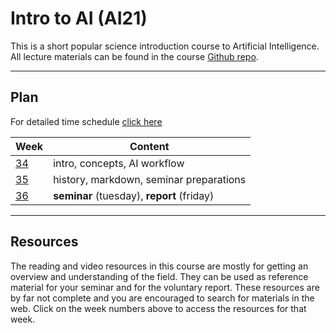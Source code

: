 # Intro to AI (AI21)

This is a short popular science introduction course to Artificial Intelligence. All lecture materials can be found in the course [Github repo](https://github.com/kokchun/AI-intro-AI22).

---
## Plan

For detailed time schedule [click here](https://github.com/kokchun/AI-intro-AI22/blob/main/Schedule_Intro_AI.md)

| Week     | Content                                    |
| -------- | ------------------------------------------ |
| [34][w1] | intro, concepts, AI workflow               |
| [35][w2] | history, markdown, seminar preparations    |
| [36][w3] | **seminar** (tuesday), **report** (friday) |

[w1]: https://github.com/kokchun/AI-intro-AI22/blob/main/Resources/week1.md

[w2]: https://github.com/kokchun/AI-intro-AI22/blob/main/Resources/week2.md

[w3]: https://github.com/kokchun/AI-intro-AI22/blob/main/Resources/week3.md

---
## Resources

The reading and video resources in this course are mostly for getting an overview and understanding of the field. They can be used as reference material for your seminar and for the voluntary report. These resources are by far not complete and you are encouraged to search for materials in the web. Click on the week numbers above to access the resources for that week.
